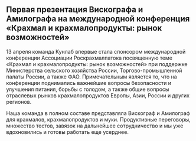 ## Первая презентация Вискографа и Амилографа на международной конференция «Крахмал и крахмалопродукты: рынок возможностей»

13 апреля команда  Кунлаб впервые стала спонсором международной конференции Ассоциации Роскрахмалпатока посвященную теме «Крахмал и крахмалопродукты: рынок возможностей» при поддержке Министерства сельского хозяйства России, Торгово-промышленной палаты России, а также ФАО.
Примечательным является то, что на конференции поднимались важнейшие  вопросы безопасности и улучшения питания, борьбы с голодом, а также общие вопросы отраслевых рынков крахмалопродуктов Европы, Азии, России и других регионов. 

Наша команда в полном составе представляла Вискограф и Амилограф для крахмалов, крахмалопродуктов и муки. Продуктивные переговоры, множество тестов, завязок на дальнейшее сотрудничество и мы уже вдохновились и готовы работать еще усерднее. 
